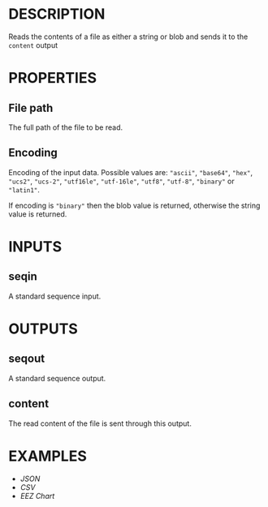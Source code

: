# DESCRIPTION

Reads the contents of a file as either a string or blob and sends it to the `content` output

# PROPERTIES

## File path

The full path of the file to be read.

## Encoding

Encoding of the input data. Possible values are: `"ascii"`, `"base64"`, `"hex"`, `"ucs2"`, `"ucs-2"`, `"utf16le"`, `"utf-16le"`, `"utf8"`, `"utf-8"`, `"binary"` or `"latin1"`.

If encoding is `"binary"` then the blob value is returned, otherwise the string value is returned.

# INPUTS

## seqin

A standard sequence input.

# OUTPUTS

## seqout

A standard sequence output.

## content

The read content of the file is sent through this output.

# EXAMPLES

- _JSON_
- _CSV_
- _EEZ Chart_
